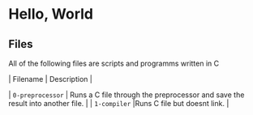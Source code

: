 # Hello, World


## Files
All of the following files are scripts and programms written in C

| Filename | Description |

| `0-preprocessor` | Runs a C file through the preprocessor and save the result into another file. |
| `1-compiler` |Runs C file but doesnt link. |
